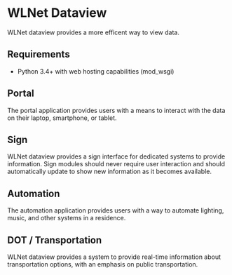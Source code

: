 WLNet Dataview
==============

WLNet dataview provides a more efficent way to view data.

Requirements
----

* Python 3.4+ with web hosting capabilities (mod_wsgi)

Portal
----

The portal application provides users with a means to interact with the data on their laptop, smartphone, or tablet.

Sign
----

WLNet dataview provides a sign interface for dedicated systems to provide information. Sign modules should never require user interaction and should automatically update to show new information as it becomes available.

Automation
----
The automation application provides users with a way to automate lighting, music, and other systems in a residence.

DOT / Transportation
--------------------

WLNet dataview provides a system to provide real-time information about transportation options, with an emphasis on public transportation.
